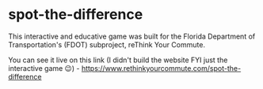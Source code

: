 # spot-the-difference
This interactive and educative game was built for the Florida Department of Transportation's (FDOT) subproject, reThink Your Commute.

You can see it live on this link (I didn't build the website FYI just the interactive game 😉) - https://www.rethinkyourcommute.com/spot-the-difference
